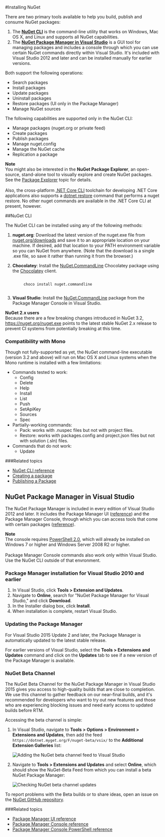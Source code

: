 #Installing NuGet

There are two primary tools available to help you build, publish and consume NuGet packages:

1. The [**NuGet CLI**](#nuget-cli) is the command-line utility that works on Windows, Mac OS X, and Linux and supports all NuGet capabilities.
2. The [**NuGet Package Manager  in Visual Studio**](#nuget-package-manager-in-visual-studio) is a GUI tool for managing packages and includes a console through which you can use certain NuGet commands directly within Visual Studio. It's included with Visual Studio 2012 and later and can be installed manually for earlier versions.

Both support the following operations:

- Search packages
- Install packages
- Update packages
- Uninstall packages
- Restore packages (UI only in the Package Manager)
- Manage NuGet sources

The following capabilities are supported only in the NuGet CLI:

- Manage packages (nuget.org or private feed)
- Create packages 
- Publish packages
- Manage nuget.config
- Manage the NuGet cache
- Replication a package

<div class="block-callout-info">
	<strong>Note</strong><br>
	You might also be interested in the <b>NuGet Package Explorer</b>, an open-source, stand-alone tool to visually explore and create NuGet packages. See the <a href="/ndocs/tools/package-explorer">Package Explorer</a> topic for details.<br><br>
	Also, the cross-platform <a href="https://docs.microsoft.com/en-us/dotnet/articles/core/tools/index#installation">.NET Core CLI</a> toolchain for developing .NET Core applications also supports a <a href="https://docs.microsoft.com/en-us/dotnet/articles/core/tools/dotnet-restore">dotnet restore</a> command that performs a nuget restore. No other nuget commands are available in the .NET Core CLI at present, however. 
</div>


##NuGet CLI

The NuGet CLI can be installed using any of the following methods:

1. **nuget.org**: Download the latest version of the nuget.exe file from [nuget.org/downloads](https://nuget.org/downloads) and save it to an appropriate location on your machine. If desired, add that location to your PATH environment variable so you can NuGet from anywhere. (Note that the download is a single .exe file, so save it rather than running it from the browser.)

2. **Chocolatey**: Install the [NuGet.CommandLine](http://chocolatey.org/packages/NuGet.CommandLine) Chocolatey package using the [Chocolatey](http://chocolatey.org) client. 

	<code class="bash hljs">
		choco install nuget.commandline
	</code>
 
3. **Visual Studio**: Install the [NuGet.CommandLine](http://www.nuget.org/packages/NuGet.CommandLine/) package from the Package Manager Console in Visual Studio.

<div class="block-callout-info">
	<strong>NuGet 2.x users</strong><br>
    Because there are a few breaking changes introduced in NuGet 3.2, <a href="https://nuget.org/nuget.exe">https://nuget.org/nuget.exe</a> points to the latest stable NuGet 2.x release to prevent CI systems from potentially breaking at this time.
</div>


### Compatibility with Mono
Though not fully-supported as yet, the NuGet command-line executable (version 3.2 and above) will run on Mac OS X and Linux systems when the Mono runtime is installed with a few limitations:

* Commands tested to work:
	* Config
	* Delete
	* Help
	* Install
	* List
	* Push
	* SetApiKey
	* Sources
	* Spec	
* Partially-working commands:
	* Pack: works with .nuspec files but not with project files.
	* Restore: works with packages.config and project.json files but not with solution (.sln) files.
* Commands that do not work:
	* Update
	

###Related topics
- [NuGet CLI reference ](/ndocs/tools/nuget.exe-cli-reference)
- [Creating a package](/ndocs/create-packages/creating-a-package)
- [Publishing a Package](/ndocs/create-packages/publish-a-package)


## NuGet Package Manager in Visual Studio

The NuGet Package Manager is included in every edition of Visual Studio 2012 and later. It includes the Package Manager UI ([reference](/ndocs/tools/package-manager-ui)) and the Package Manager Console, through which you can access tools that come with certain packages ([reference](/ndocs/tools/package-manager-console)).

<div class="block-callout-warning">
	<strong>Note</strong><br>
	The console requires <a href="http://support.microsoft.com/kb/968929">PowerShell 2.0</a>, which will already be installed on Windows 7 or higher and Windows Server 2008 R2 or higher.<br><br>
    Package Manager Console commands also work only within  Visual Studio. Use the NuGet CLI outside of that envronment.
</div>

### Package Manager installation for Visual Studio 2010 and earlier

1. In Visual Studio, click **Tools > Extension and Updates**.
2. Navigate to **Online**, search for "NuGet Package Manager for Visual Studio," and click **Download**.
3. In the Installer dialog box, click **Install**.
4. When installation is complete, restart Visual Studio.

### Updating the Package Manager

For Visual Studio 2015 Update 2 and later, the Package Manager is automatically updated to the latest stable release.

For earlier versions of Visual Studio, select the **Tools > Extensions and Updates** command and click on the **Updates** tab to see if a new version of the Package Manager is available.  

### NuGet Beta Channel

The NuGet Beta Channel for the NuGet Package Manager in Visual Studio 2015 gives you access to high-quality builds that are close to completion. We use this channel to gather feedback on our near-final builds, and it's recommended for developers who want to try out new features and those who are experiencing blocking issues and need early access to updated builds before RTM. 

Accessing the beta channel is simple:

1. In Visual Studio, navigate to **Tools > Options > Environment > Extensions and Updates**, then add the feed `https://dotnet.myget.org/F/nuget-beta/vsix/` to the **Additional Extension Galleries** list:

	![Adding the NuGet beta channel feed to Visual Studio](/images/BetaChannel/01_ToolsSettings.png)

2. Navigate to **Tools > Extensions and Updates** and select **Online**, which should show the NuGet-Beta Feed from which you can install a beta NuGet Package Manager:

	![Checking NuGet beta channel updates](/images/BetaChannel/02_ExtensionUpdate.png)

To report problems with the Beta builds or to share ideas, open an issue on the [NuGet GitHub repository](https://github.com/Nuget/Home).

###Related topics

- [Package Manager UI reference](/ndocs/tools/package-manager-ui)
- [Package Manager Console reference](/ndocs/tools/package-manager-console)
- [Package Manager Console PowerShell reference](/ndocs/tools/powershell-reference)

